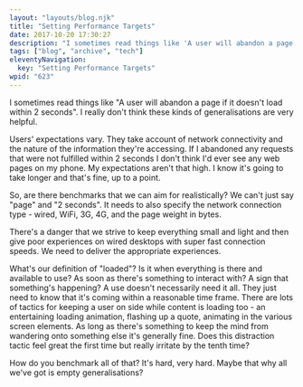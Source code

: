 ```yaml
---
layout: "layouts/blog.njk"
title: "Setting Performance Targets"
date: 2017-10-20 17:30:27
description: "I sometimes read things like 'A user will abandon a page if it doesn't load within 2 seconds'"
tags: ["blog", "archive", "tech"]
eleventyNavigation:
  key: "Setting Performance Targets"
wpid: "623"
---
```


I sometimes read things like "A user will abandon a page if it doesn't load within 2 seconds". I really don't think these kinds of generalisations are very helpful.

Users' expectations vary. They take account of network connectivity and the nature of the information they're accessing. If I abandoned any requests that were not fulfilled within 2 seconds I don't think I'd ever see any web pages on my phone. My expectations aren't that high. I know it's going to take longer and that's fine, up to a point.

So, are there benchmarks that we can aim for realistically? We can't just say "page" and "2 seconds". It needs to also specify the network connection type - wired, WiFi, 3G, 4G, and the page weight in bytes.

There's a danger that we strive to keep everything small and light and then give poor experiences on wired desktops with super fast connection speeds. We need to deliver the appropriate experiences.

What's our definition of "loaded"? Is it when everything is there and available to use? As soon as there's something to interact with? A sign that something's happening? A use doesn't necessarily need it all. They just need to know that it's coming within a reasonable time frame. There are lots of tactics for keeping a user on side while content is loading too - an entertaining loading animation, flashing up a quote, animating in the various screen elements. As long as there's something to keep the mind from wandering onto something else it's generally fine. Does this distraction tactic feel great the first time but really irritate by the tenth time?

How do you benchmark all of that? It's hard, very hard. Maybe that why all we've got is empty generalisations?
